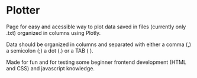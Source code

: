 # Plotter

Page for easy and acessible way to plot data saved in files (currently only .txt) organized in columns using Plotly.

Data should be organized in columns and separated with either a comma (,) a semicolon (;) a dot (.) or a TAB (  ).

Made for fun and for testing some beginner frontend development (HTML and CSS) and javascript knowledge.

